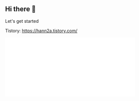 ## Hi there 👋

Let's get started 

Tistory: https://hann2a.tistory.com/

<!-- 3D 잔디 -->
<img src="https://raw.githubusercontent.com/hann2a/hann2a/main/dist/metrics-6m.svg" width="420">
<!--
**hann2a/hann2a** is a ✨ _special_ ✨ repository because its `README.md` (this file) appears on your GitHub profile.

